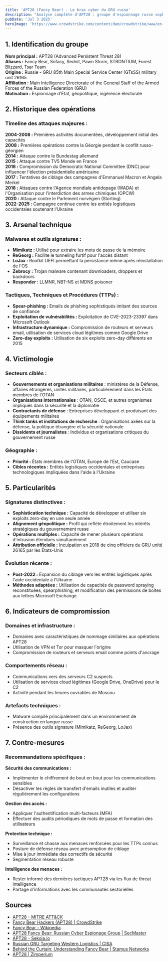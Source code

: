 ```yaml
---
title: 'APT28 (Fancy Bear) - Le bras cyber du GRU russe'
description: "Analyse complète d'APT28 : groupe d'espionnage russe sophistiqué lié au GRU, actif depuis 2004"
pubDate: 'Jul 3 2025'
heroImage: 'https://www.crowdstrike.com/content/dam/crowdstrike/www/en-us/wp/2016/09/FancyBearBlog-1.jpg'
---
```


## 1. Identification du groupe

**Nom principal :** APT28 (Advanced Persistent Threat 28)  
**Aliases :** Fancy Bear, Sofacy, Sednit, Pawn Storm, STRONTIUM, Forest Blizzard, Tsar Team   
**Origine :** Russie - GRU 85th Main Special Service Center (GTsSS) military unit 26165   
**Affiliation :** Main Intelligence Directorate of the General Staff of the Armed Forces of the Russian Federation (GRU)   
**Motivation :** Espionnage d'État, géopolitique, ingérence électorale

## 2. Historique des opérations

### **Timeline des attaques majeures :**

**2004-2008 :** Premières activités documentées, développement initial des capacités   
**2008 :** Premières opérations contre la Géorgie pendant le conflit russo-géorgien  
**2014 :** Attaque contre le Bundestag allemand   
**2015 :** Attaque contre TV5 Monde en France   
**2016 :** Compromission du Democratic National Committee (DNC) pour influencer l'élection présidentielle américaine   
**2017 :** Tentatives de ciblage des campagnes d'Emmanuel Macron et Angela Merkel   
**2018 :** Attaques contre l'Agence mondiale antidopage (WADA) et l'Organisation pour l'interdiction des armes chimiques (OPCW)   
**2020 :** Attaque contre le Parlement norvégien (Storting)   
**2022-2025 :** Campagne continue contre les entités logistiques occidentales soutenant l'Ukraine 

## 3. Arsenal technique

### **Malwares et outils signatures :**
- **Mimikatz :** Utilisé pour extraire les mots de passe de la mémoire 
- **ReGeorg :** Facilite le tunneling furtif pour l'accès distant 
- **LoJax :** Rootkit UEFI permettant la persistance même après réinstallation de l'OS 
- **Zebrocy :** Trojan malware contenant downloaders, droppers et backdoors 
- **Responder :** LLMNR, NBT-NS et MDNS poisoner 

### **Tactiques, Techniques et Procédures (TTPs) :**
- **Spear-phishing :** Emails de phishing sophistiqués imitant des sources de confiance 
- **Exploitation de vulnérabilités :** Exploitation de CVE-2023-23397 dans Microsoft Outlook 
- **Infrastructure dynamique :** Compromission de routeurs et serveurs email, utilisation de services cloud légitimes comme Google Drive 
- **Zero-day exploits :** Utilisation de six exploits zero-day différents en 2015 

## 4. Victimologie

### **Secteurs ciblés :**
- **Gouvernements et organisations militaires** : ministères de la Défense, affaires étrangères, unités militaires, particulièrement dans les États membres de l'OTAN 
- **Organisations internationales** : OTAN, OSCE, et autres organismes impliqués dans la sécurité et la diplomatie 
- **Contractants de défense** : Entreprises développant et produisant des équipements militaires 
- **Think tanks et institutions de recherche** : Organisations axées sur la défense, la politique étrangère et la sécurité nationale 
- **Dissidents et journalistes** : Individus et organisations critiques du gouvernement russe 

### **Géographie :**
- **Priorité :** États membres de l'OTAN, Europe de l'Est, Caucase
- **Cibles récentes :** Entités logistiques occidentales et entreprises technologiques impliquées dans l'aide à l'Ukraine 

## 5. Particularités

### **Signatures distinctives :**
- **Sophistication technique :** Capacité de développer et utiliser six exploits zero-day en une seule année 
- **Alignement géopolitique :** Profil qui reflète étroitement les intérêts stratégiques du gouvernement russe 
- **Opérations multiples :** Capacité de mener plusieurs opérations d'intrusion étendues simultanément 
- **Attribution officielle :** Inculpation en 2018 de cinq officiers du GRU unité 26165 par les États-Unis 

### **Évolution récente :**
- **Post-2022 :** Expansion du ciblage vers les entités logistiques après l'aide occidentale à l'Ukraine 
- **Méthodes adaptées :** Utilisation de capacités de password spraying reconstituées, spearphishing, et modification des permissions de boîtes aux lettres Microsoft Exchange 

## 6. Indicateurs de compromission

### **Domaines et infrastructure :**
- Domaines avec caractéristiques de nommage similaires aux opérations APT28
- Utilisation de VPN et Tor pour masquer l'origine
- Compromission de routeurs et serveurs email comme points d'ancrage 

### **Comportements réseau :**
- Communications vers des serveurs C2 suspects
- Utilisation de services cloud légitimes (Google Drive, OneDrive) pour le C2 
- Activité pendant les heures ouvrables de Moscou

### **Artefacts techniques :**
- Malware compilé principalement dans un environnement de construction en langue russe 
- Présence des outils signature (Mimikatz, ReGeorg, LoJax)

## 7. Contre-mesures

### **Recommandations spécifiques :**

**Sécurité des communications :**
- Implémenter le chiffrement de bout en bout pour les communications sensibles 
- Désactiver les règles de transfert d'emails inutiles et auditer régulièrement les configurations 

**Gestion des accès :**
- Appliquer l'authentification multi-facteurs (MFA) 
- Effectuer des audits périodiques de mots de passe et formation des utilisateurs 

**Protection technique :**
- Surveillance et chasse aux menaces renforcées pour les TTPs connus 
- Posture de défense réseau avec présomption de ciblage 
- Mise à jour immédiate des correctifs de sécurité
- Segmentation réseau robuste

**Intelligence des menaces :**
- Rester informé des dernières tactiques APT28 via les flux de threat intelligence 
- Partage d'informations avec les communautés sectorielles

## Sources

- [APT28 - MITRE ATT&CK](https://attack.mitre.org/groups/G0007/)
- [Fancy Bear Hackers (APT28) | CrowdStrike](https://www.crowdstrike.com/en-us/blog/who-is-fancy-bear/)
- [Fancy Bear - Wikipedia](https://en.wikipedia.org/wiki/Fancy_Bear)
- [APT28 Fancy Bear: Russian Cyber Espionage Group | SecMaster](https://thesecmaster.com/blog/apt28-fancy-bear)
- [APT28 - Sekoia.io](https://www.sekoia.io/en/glossary/apt28/)
- [Russian GRU Targeting Western Logistics | CISA](https://www.cisa.gov/news-events/cybersecurity-advisories/aa25-141a)
- [Behind the Curtain: Understanding Fancy Bear | Stamus Networks](https://www.stamus-networks.com/blog/behind-the-curtain-understanding-fancy-bear-apt-28)
- [APT28 | Zimperium](https://zimperium.com/glossary/apt28)